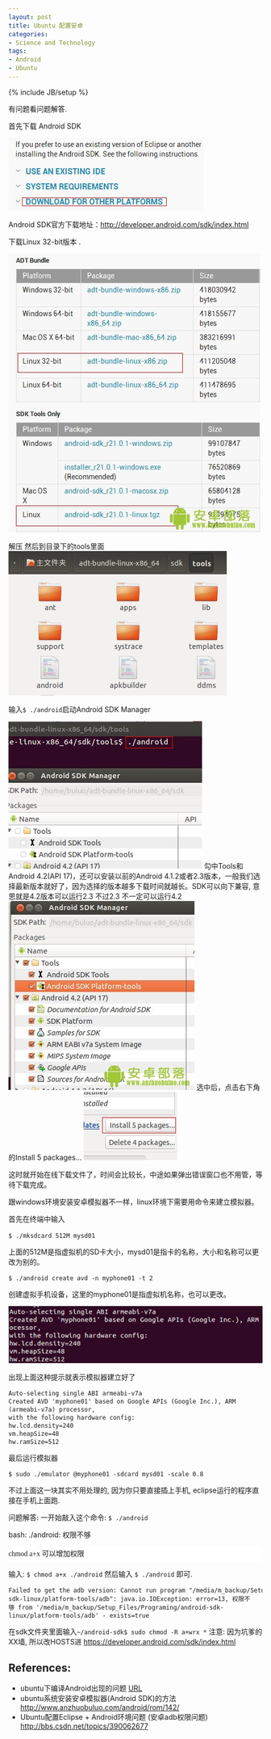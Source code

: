 ```yaml
---
layout: post
title: Ubuntu 配置安卓
categories:
- Science and Technology
tags:
- Android
- Ubuntu
---
```

{% include JB/setup %}

有问题看问题解答.  

首先下载 Android SDK  

<img title="ubuntu配置安卓" alt="ubuntu配置安卓" src="/files/images/1_130115191941_1.jpg" name="image_operate_93601371041564499" />

Android SDK官方下载地址：<http://developer.android.com/sdk/index.html>  

下载Linux 32-bit版本 .

<img title="ubuntu配置安卓" alt="ubuntu配置安卓" src="/files/images/1_130115191941_2.jpg" name="image_operate_23491371041594355" />

解压 然后到目录下的tools里面
<img title="ubuntu配置安卓" alt="ubuntu配置安卓" src="/files/images/1_130115192903_1.jpg" name="image_operate_13991371041593832" />

输入`$ ./android`启动Android SDK Manager

<img title="ubuntu配置安卓" alt="ubuntu配置安卓" src="/files/images/1_130115193246_2.jpg" name="image_operate_44041371041593707" />
勾中Tools和Android 4.2(API 17)，还可以安装以前的Android 4.1.2或者2.3版本，一般我们选择最新版本就好了，因为选择的版本越多下载时间就越长。SDK可以向下兼容, 意思就是4.2版本可以运行2.3 不过2.3 不一定可以运行4.2
<img title="ubuntu配置安卓" alt="ubuntu配置安卓" src="/files/images/1_130115193422_1.jpg" name="image_operate_75751371041617547" />
选中后，点击右下角的Install 5 packages...
<img title="ubuntu配置安卓" alt="ubuntu配置安卓" src="/files/images/1_130115193422_2.jpg" />


这时就开始在线下载文件了，时间会比较长，中途如果弹出错误窗口也不用管，等待下载完成。

跟windows环境安装安卓模拟器不一样，linux环境下需要用命令来建立模拟器。

首先在终端中输入

`$ ./mksdcard 512M mysd01`

上面的512M是指虚拟机的SD卡大小，mysd01是指卡的名称，大小和名称可以更改为别的。

    $ ./android create avd -n myphone01 -t 2

创建虚拟手机设备，这里的myphone01是指虚拟机名称，也可以更改。

<img title="ubuntu配置安卓" alt="ubuntu配置安卓" src="/files/images/1_130115203734_1.jpg" name="image_operate_11581371041651123" />

出现上面这种提示就表示模拟器建立好了

    Auto-selecting single ABI armeabi-v7a
    Created AVD 'myphone01' based on Google APIs (Google Inc.), ARM (armeabi-v7a) processor,
    with the following hardware config:
    hw.lcd.density=240
    vm.heapSize=48
    hw.ramSize=512

最后运行模拟器

    $ sudo ./emulator @myphone01 -sdcard mysd01 -scale 0.8

不过上面这一块其实不用处理的, 因为你只要直接插上手机, eclipse运行的程序直接在手机上面跑. 

问题解答:
一开始敲入这个命令: `$ ./android`

bash: ./android: 权限不够
 
<p style="margin: 0px; padding: 0px; line-height: 30px; font-family: 宋体; background-color: #ffffff;">chmod a+x 可以增加权限</p>

输入: `$ chmod a+x ./android`
然后输入 `$ ./android` 即可.

    Failed to get the adb version: Cannot run program "/media/m_backup/Setup_Files/Programing/android-sdk-linux/platform-tools/adb": java.io.IOException: error=13, 权限不够 from '/media/m_backup/Setup_Files/Programing/android-sdk-linux/platform-tools/adb' - exists=true

在sdk文件夹里面输入`~/android-sdk$ sudo chmod -R a+wrx *`
注意: 因为坑爹的XX墙, 所以改HOSTS进 <a href="https://developer.android.com/sdk/index.html">https://developer.android.com/sdk/index.html</a>

## References:

+ ubuntu下编译Android出现的问题
<a href="http://zuiniuwang.blog.51cto.com/3709988/718277">URL</a>
+ ubuntu系统安装安卓模拟器(Android SDK)的方法
<a href="http://www.anzhuobuluo.com/android/rom/142/">http://www.anzhuobuluo.com/android/rom/142/</a>
+ Ubuntu配置Eclipse + Android环境问题
(安卓adb权限问题)
<a href="http://bbs.csdn.net/topics/390062677">http://bbs.csdn.net/topics/390062677</a>
